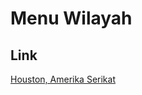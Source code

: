 # Menu Wilayah

## Link

[Houston, Amerika Serikat](https://github.com/gigit-pemilu/pemilu-2024-99-luar-negeri/tree/main/pilpres/hitung-suara/sub/99-luar-negeri/sub/50-houston-amerika-serikat/sub/01-houston-amerika-serikat)


